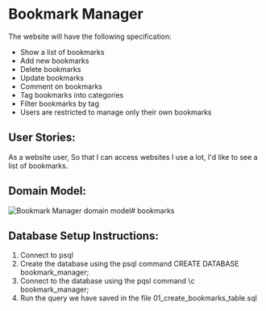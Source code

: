 # Bookmark Manager

The website will have the following specification:

- Show a list of bookmarks
- Add new bookmarks
- Delete bookmarks
- Update bookmarks
- Comment on bookmarks
- Tag bookmarks into categories
- Filter bookmarks by tag
- Users are restricted to manage only their own bookmarks

## User Stories:

As a website user,
So that I can access websites I use a lot, 
I'd like to see a list of bookmarks.

## Domain Model:

![Bookmark Manager domain model](./usnahakimi/downloads/user_story_1.png)# bookmarks


## Database Setup Instructions:

1. Connect to psql
2. Create the database using the psql command CREATE DATABASE bookmark_manager;
3. Connect to the database using the pqsl command \c bookmark_manager;
4. Run the query we have saved in the file 01_create_bookmarks_table.sql
